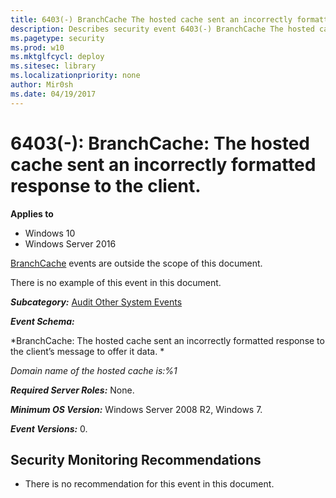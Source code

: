 ```yaml
---
title: 6403(-) BranchCache The hosted cache sent an incorrectly formatted response to the client. (Windows 10)
description: Describes security event 6403(-) BranchCache The hosted cache sent an incorrectly formatted response to the client.
ms.pagetype: security
ms.prod: w10
ms.mktglfcycl: deploy
ms.sitesec: library
ms.localizationpriority: none
author: Mir0sh
ms.date: 04/19/2017
---
```


# 6403(-): BranchCache: The hosted cache sent an incorrectly formatted response to the client.

**Applies to**
-   Windows 10
-   Windows Server 2016


[BranchCache](https://technet.microsoft.com/en-us/library/dd425028.aspx) events are outside the scope of this document.

There is no example of this event in this document.

***Subcategory:***&nbsp;[Audit Other System Events](audit-other-system-events.md)

***Event Schema:***

*BranchCache: The hosted cache sent an incorrectly formatted response to the client’s message to offer it data. *

*Domain name of the hosted cache is:%1*

***Required Server Roles:*** None.

***Minimum OS Version:*** Windows Server 2008 R2, Windows 7.

***Event Versions:*** 0.

## Security Monitoring Recommendations

-   There is no recommendation for this event in this document.


